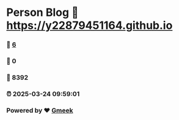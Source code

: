 # Person Blog :link: https://y22879451164.github.io 
### :page_facing_up: [6](https://y22879451164.github.io/tag.html) 
### :speech_balloon: 0 
### :hibiscus: 8392 
### :alarm_clock: 2025-03-24 09:59:01 
### Powered by :heart: [Gmeek](https://github.com/Meekdai/Gmeek)
